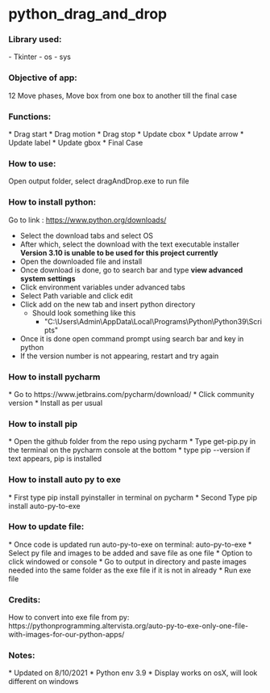 # python_drag_and_drop

<h3>Library used:</h3> 
- Tkinter
- os
- sys

<h3>Objective of app:</h3>
12 Move phases, 
Move box from one box to another till the final case

<h3>Functions:</h3>
* Drag start
* Drag motion
* Drag stop
* Update cbox
* Update arrow
* Update label
* Update gbox
* Final Case

<h3>How to use:</h3>
Open output folder, select dragAndDrop.exe to run file

<h3>How to install python:</h3>

Go to link : https://www.python.org/downloads/ <br>
* Select the download tabs and select OS<br>
* After which, select the download with the text executable installer 
<br><b> Version 3.10 is unable to be used for this project currently</b>
* Open the downloaded file and install 
* Once download is done, go to search bar and type <b>view advanced system settings</b>
* Click environment variables under advanced tabs
* Select Path variable and click edit
* Click add on the new tab and insert python directory 
  * Should look something like this
    * "C:\Users\Admin\AppData\Local\Programs\Python\Python39\Scripts\"
* Once it is done open command prompt using search bar and key in python
* If the version number is not appearing, restart and try again

<h3>How to install pycharm</h3>
* Go to https://www.jetbrains.com/pycharm/download/
* Click community version
* Install as per usual

<h3>How to install pip</h3>
* Open the github folder from the repo using pycharm
* Type get-pip.py in the terminal on the pycharm console at the bottom
* type pip --version if text appears, pip is installed

<h3>How to install auto py to exe</h3>
* First type pip install pyinstaller in terminal on pycharm
* Second Type pip install auto-py-to-exe

<h3>How to update file:</h3>
* Once code is updated run auto-py-to-exe on terminal:
auto-py-to-exe
* Select py file and images to be added and save file as one file
* Option to click windowed or console 
* Go to output in directory and paste images needed into the same folder as the exe file if it is not in already
* Run exe file

<h3>Credits:</h3> 
How to convert into exe file from py:
https://pythonprogramming.altervista.org/auto-py-to-exe-only-one-file-with-images-for-our-python-apps/

<h3>Notes:</h3>
* Updated on 8/10/2021
* Python env 3.9
* Display works on osX, will look different on windows